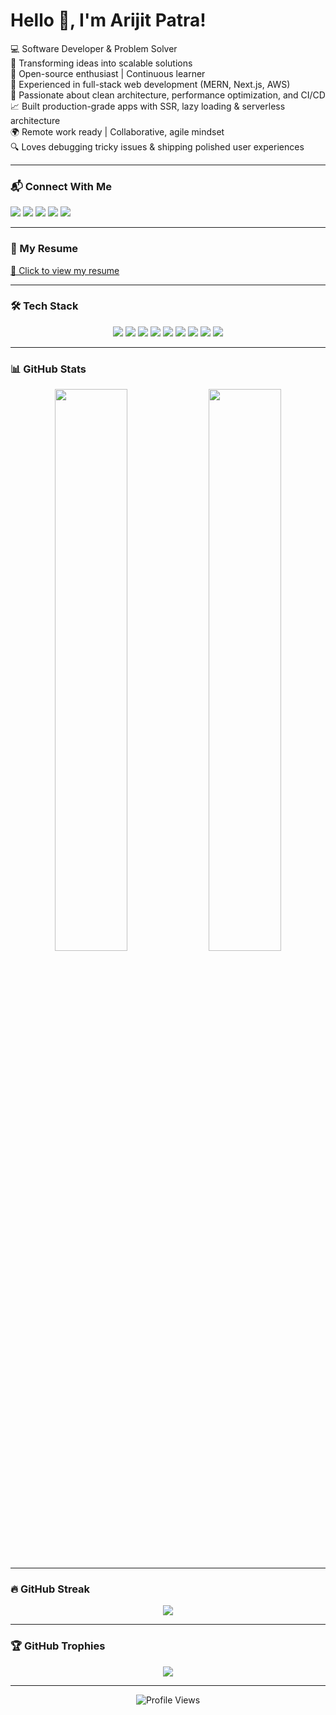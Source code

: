 <h1>Hello 👋, I'm Arijit Patra!</h1>

<p>
  💻 Software Developer & Problem Solver <br/>
  🚀 Transforming ideas into scalable solutions <br/>
  🌱 Open-source enthusiast | Continuous learner <br/>
  🧠 Experienced in full-stack web development (MERN, Next.js, AWS) <br/>
  🔧 Passionate about clean architecture, performance optimization, and CI/CD <br/>
  📈 Built production-grade apps with SSR, lazy loading & serverless architecture <br/>
  🌍 Remote work ready | Collaborative, agile mindset <br/>
  🔍 Loves debugging tricky issues & shipping polished user experiences <br/>
</p>

---

### 📬 Connect With Me

<p>
  <a href="mailto:patraarijit440@gmail.com"><img src="https://img.shields.io/badge/Gmail-orange?style=for-the-badge&logo=gmail&logoColor=white" /></a>
  <a href="https://linkedin.com/in/arijitpatra2906"><img src="https://img.shields.io/badge/LinkedIn-0A66C2?style=for-the-badge&logo=linkedin&logoColor=white" /></a>
  <a href="https://twitter.com/ar1stin"><img src="https://img.shields.io/badge/Twitter-1DA1F2?style=for-the-badge&logo=twitter&logoColor=white" /></a>
  <a href="https://instagram.com/arijit_patra29"><img src="https://img.shields.io/badge/Instagram-E1306C?style=for-the-badge&logo=instagram&logoColor=white" /></a>
  <a href="https://codepen.com/arijitpatracp"><img src="https://img.shields.io/badge/Codepen-000000?style=for-the-badge&logo=codepen&logoColor=white" /></a>
</p>

---

### 🧾 My Resume

<p>
  <a href="https://github.com/ArijitPatra2906/ArijitPatra2906/blob/main/Resume.pdf" target="_blank">📄 Click to view my resume</a>
</p>

---

### 🛠️ Tech Stack

<p align="center">
  <img src="https://img.shields.io/badge/React-20232a?style=for-the-badge&logo=react&logoColor=61DAFB" />
  <img src="https://img.shields.io/badge/Next.js-000000?style=for-the-badge&logo=next.js&logoColor=white" />
  <img src="https://img.shields.io/badge/TypeScript-007ACC?style=for-the-badge&logo=typescript&logoColor=white" />
  <img src="https://img.shields.io/badge/TailwindCSS-38B2AC?style=for-the-badge&logo=tailwind-css&logoColor=white" />
  <img src="https://img.shields.io/badge/Node.js-339933?style=for-the-badge&logo=node.js&logoColor=white" />
  <img src="https://img.shields.io/badge/Express.js-404D59?style=for-the-badge&logo=express&logoColor=white" />
  <img src="https://img.shields.io/badge/MongoDB-4EA94B?style=for-the-badge&logo=mongodb&logoColor=white" />
  <img src="https://img.shields.io/badge/MUI-007FFF?style=for-the-badge&logo=mui&logoColor=white" />
  <img src="https://img.shields.io/badge/JavaScript-F7DF1E?style=for-the-badge&logo=javascript&logoColor=black" />
</p>

---

### 📊 GitHub Stats

<p align="center">
  <img src="https://github-readme-stats.vercel.app/api?username=ArijitPatra2906&show_icons=true&theme=radical&hide_border=true" width="48%" />
  <img src="https://github-readme-stats.vercel.app/api/top-langs/?username=ArijitPatra2906&layout=compact&theme=radical&hide_border=true" width="48%" />
</p>

---

### 🔥 GitHub Streak

<p align="center">
  <img src="https://streak-stats.demolab.com?user=ArijitPatra2906&theme=github-dark&hide_border=true" />
</p>

---

### 🏆 GitHub Trophies

<p align="center">
  <img src="https://github-profile-trophy.vercel.app/?username=ArijitPatra2906&theme=github-dark&no-frame=true&margin-w=15" />
</p>

---

<p align="center">
  <img src="https://komarev.com/ghpvc/?username=ArijitPatra2906&style=flat-square" alt="Profile Views" />
</p>
